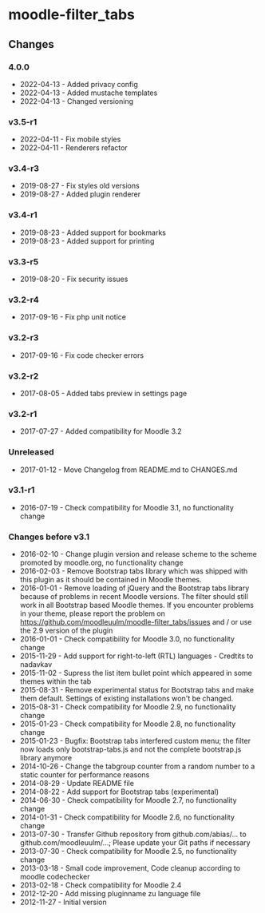 moodle-filter_tabs
===================

Changes
-------
### 4.0.0

* 2022-04-13 - Added privacy config
* 2022-04-13 - Added mustache templates
* 2022-04-13 - Changed versioning

### v3.5-r1

* 2022-04-11 - Fix mobile styles
* 2022-04-11 - Renderers refactor

### v3.4-r3

* 2019-08-27 - Fix styles old versions
* 2019-08-27 - Added plugin renderer

### v3.4-r1

* 2019-08-23 - Added support for bookmarks
* 2019-08-23 - Added support for printing

### v3.3-r5

* 2019-08-20 - Fix security issues

### v3.2-r4

* 2017-09-16 - Fix php unit notice

### v3.2-r3

* 2017-09-16 - Fix code checker errors

### v3.2-r2

* 2017-08-05 - Added tabs preview in settings page

### v3.2-r1

* 2017-07-27 - Added compatibility for Moodle 3.2

### Unreleased

* 2017-01-12 - Move Changelog from README.md to CHANGES.md

### v3.1-r1

* 2016-07-19 - Check compatibility for Moodle 3.1, no functionality change

### Changes before v3.1

* 2016-02-10 - Change plugin version and release scheme to the scheme promoted by moodle.org, no functionality change
* 2016-02-03 - Remove Bootstrap tabs library which was shipped with this plugin as it should be contained in Moodle themes.
* 2016-01-01 - Remove loading of jQuery and the Bootstrap tabs library because of problems in recent Moodle versions. The filter should still work in all Bootstrap based Moodle themes. If you encounter problems in your theme, please report the problem on https://github.com/moodleuulm/moodle-filter_tabs/issues and / or use the 2.9 version of the plugin
* 2016-01-01 - Check compatibility for Moodle 3.0, no functionality change
* 2015-11-29 - Add support for right-to-left (RTL) languages - Credtits to nadavkav
* 2015-11-02 - Supress the list item bullet point which appeared in some themes within the tab
* 2015-08-31 - Remove experimental status for Bootstrap tabs and make them default. Settings of existing installations won't be changed.
* 2015-08-31 - Check compatibility for Moodle 2.9, no functionality change
* 2015-01-23 - Check compatibility for Moodle 2.8, no functionality change
* 2015-01-23 - Bugfix: Bootstrap tabs interfered custom menu; the filter now loads only bootstrap-tabs.js and not the complete bootstrap.js library anymore
* 2014-10-26 - Change the tabgroup counter from a random number to a static counter for performance reasons
* 2014-08-29 - Update README file
* 2014-08-22 - Add support for Bootstrap tabs (experimental)
* 2014-06-30 - Check compatibility for Moodle 2.7, no functionality change
* 2014-01-31 - Check compatibility for Moodle 2.6, no functionality change
* 2013-07-30 - Transfer Github repository from github.com/abias/... to github.com/moodleuulm/...; Please update your Git paths if necessary
* 2013-07-30 - Check compatibility for Moodle 2.5, no functionality change
* 2013-03-18 - Small code improvement, Code cleanup according to moodle codechecker
* 2013-02-18 - Check compatibility for Moodle 2.4
* 2012-12-20 - Add missing pluginname zu language file
* 2012-11-27 - Initial version

